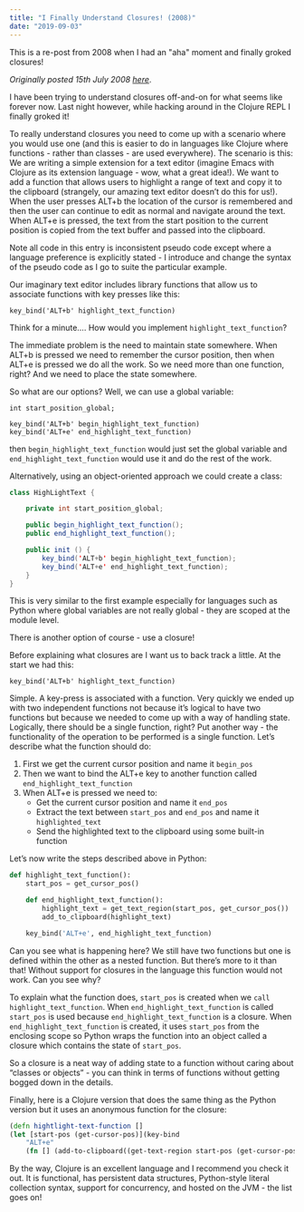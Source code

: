 ```yaml
---
title: "I Finally Understand Closures! (2008)"
date: "2019-09-03"
---
```


This is a re-post from 2008 when I had an "aha" moment and finally groked
closures!

<!-- end -->

<i>Originally posted 15th July 2008 [here](https://www.reddit.com/r/programming/comments/6rx18/i_finally_understand_closures/)</i>.

I have been trying to understand closures off-and-on for what seems like forever now. Last night however, while hacking around in the Clojure REPL I finally groked it!

To really understand closures you need to come up with a scenario where you would use one (and this is easier to do in languages like Clojure where functions - rather than classes - are used everywhere). The scenario is this: We are writing a simple extension for a text editor (imagine Emacs with Clojure as its extension language - wow, what a great idea!). We want to add a function that allows users to highlight a range of text and copy it to the clipboard (strangely, our amazing text editor doesn’t do this for us!). When the user presses ALT+b the location of the cursor is remembered and then the user can continue to edit as normal and navigate around the text. When ALT+e is pressed, the text from the start position to the current position is copied from the text buffer and passed into the clipboard.

Note all code in this entry is inconsistent pseudo code except where a language preference is explicitly stated - I introduce and change the syntax of the pseudo code as I go to suite the particular example.

Our imaginary text editor includes library functions that allow us to associate functions with key presses like this:

```elisp
key_bind('ALT+b' highlight_text_function)
```

Think for a minute…. How would you implement `highlight_text_function`?

The immediate problem is the need to maintain state somewhere. When ALT+b is pressed we need to remember the cursor position, then when ALT+e is pressed we do all the work. So we need more than one function, right? And we need to place the state somewhere.

So what are our options? Well, we can use a global variable:

```
int start_position_global;

key_bind('ALT+b' begin_highlight_text_function)
key_bind('ALT+e' end_highlight_text_function)
```

then `begin_highlight_text_function` would just set the global variable and `end_highlight_text_function` would use it and do the rest of the work.

Alternatively, using an object-oriented approach we could create a class:

```java
class HighLightText {

    private int start_position_global;

    public begin_highlight_text_function();
    public end_highlight_text_function();

    public init () {
    	key_bind('ALT+b' begin_highlight_text_function);
    	key_bind('ALT+e' end_highlight_text_function);
    }
}
```

This is very similar to the first example especially for languages such as Python where global variables are not really global - they are scoped at the module level.

There is another option of course - use a closure!

Before explaining what closures are I want us to back track a little. At the start we had this:

```
key_bind('ALT+b' highlight_text_function)
```

Simple. A key-press is associated with a function. Very quickly we ended up with two independent functions not because it’s logical to have two functions but because we needed to come up with a way of handling state. Logically, there should be a single function, right? Put another way - the functionality of the operation to be performed is a single function. Let’s describe what the function should do:

1. First we get the current cursor position and name it `begin_pos`
1. Then we want to bind the ALT+e key to another function called `end_highlight_text_function`
1. When ALT+e is pressed we need to:
   - Get the current cursor position and name it `end_pos`
   - Extract the text between `start_pos` and `end_pos` and name it `highlighted_text`
   - Send the highlighted text to the clipboard using some built-in function

Let’s now write the steps described above in Python:

```python
def highlight_text_function():
    start_pos = get_cursor_pos()

    def end_highlight_text_function():
        highlight_text = get_text_region(start_pos, get_cursor_pos())
        add_to_clipboard(highlight_text)

    key_bind('ALT+e', end_highlight_text_function)
```

Can you see what is happening here? We still have two functions but one is defined within the other as a nested function. But there’s more to it than that! Without support for closures in the language this function would not work. Can you see why?

To explain what the function does, `start_pos` is created when we `call highlight_text_function`. When `end_highlight_text_function` is called `start_pos` is used because `end_highlight_text_function` is a closure. When `end_highlight_text_function` is created, it uses `start_pos` from the enclosing scope so Python wraps the function into an object called a closure which contains the state of `start_pos`.

So a closure is a neat way of adding state to a function without caring about “classes or objects” - you can think in terms of functions without getting bogged down in the details.

Finally, here is a Clojure version that does the same thing as the Python version but it uses an anonymous function for the closure:

```clojure
(defn hightlight-text-function []
(let [start-pos (get-cursor-pos)](key-bind
    "ALT+e"
    (fn [] (add-to-clipboard((get-text-region start-pos (get-cursor-pos))))))))
```

By the way, Clojure is an excellent language and I recommend you check it out. It is functional, has persistent data structures, Python-style literal collection syntax, support for concurrency, and hosted on the JVM - the list goes on!

